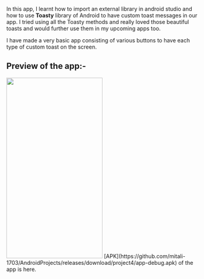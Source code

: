 In this app, I learnt how to import an external library in android studio and how to use <b>Toasty</b> library of Android to have custom toast messages in our app. I tried using all the Toasty methods and really loved those beautiful toasts and would further use them in my upcoming apps too. 

I have made a very basic app consisting of various buttons to have each type of custom toast on the screen.

## Preview of the app:-
<img src="" width="250" height="470">
[APK](https://github.com/mitali-1703/AndroidProjects/releases/download/project4/app-debug.apk) of the app is here.
